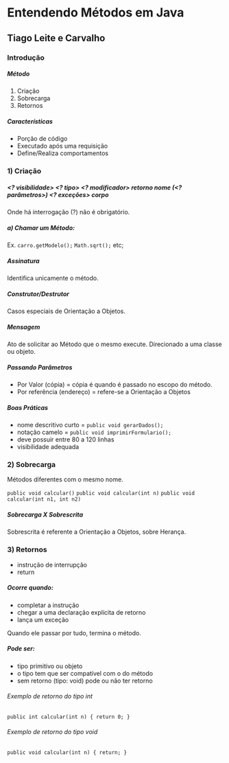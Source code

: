 # Entendendo Métodos em Java## Tiago Leite e Carvalho### Introdução##### Método1. Criação2. Sobrecarga3. Retornos##### Características- Porção de código- Executado após uma requisição- Define/Realiza comportamentos### 1) Criação##### <? visibilidade> <? tipo> <? modificador> retorno nome (<? parâmetros>) <? exceções> corpoOnde há interrogação (?) não é obrigatório.##### a) Chamar um Método:Ex. `carro.getModelo();`    `Math.sqrt();` etc;##### AssinaturaIdentifica unicamente o método.##### Construtor/DestrutorCasos especiais de Orientação a Objetos.##### MensagemAto de solicitar ao Método que o mesmo execute. Direcionado a uma classe ou objeto.##### Passando Parâmetros- Por Valor (cópia) = cópia é quando é passado no escopo do método.- Por referência (endereço) = refere-se a Orientação a Objetos##### Boas Práticas- nome descritivo curto = `public void gerarDados();`- notação camelo = `public void imprimirFormulario();`- deve possuir entre 80 a 120 linhas - visibilidade adequada### 2) SobrecargaMétodos diferentes com o mesmo nome.`public void calcular()``public void calcular(int n)``public void calcular(int n1, int n2)`##### Sobrecarga X SobrescritaSobrescrita é referente a Orientação a Objetos, sobre Herança.### 3) Retornos- instrução de interrupção- return##### Ocorre quando:- completar a instrução- chegar a uma declaração explícita de retorno- lança um exceçãoQuando ele passar por tudo, termina o método.##### Pode ser:- tipo primitivo ou objeto- o tipo tem que ser compatível com o do método- sem retorno (tipo: void) pode ou não ter retorno###### Exemplo de retorno do tipo int`public int calcular(int n) {     return 0;}`###### Exemplo de retorno do tipo void`public void calcular(int n) {     return;}`